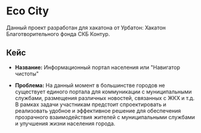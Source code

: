 # Eco City 

Данный проект разработан для хакатона от Урбатон: Хакатон Благотворительного фонда СКБ Контур.

## Кейс 

- **Название:** Информационный портал населения или "Навигатор чистоты" 

- **Проблема:** На данный момент в большинстве городов не существует единого портала для коммуникации с муниципальными службами, размещения различных новостей, связанных с ЖКХ и т.д. В рамках задачи участникам предстоит спроектировать и реализовать удобное и эффективное решение для обеспечения прозрачного взаимодействия жителей с муниципальными службами и улучшения жизни населения города.